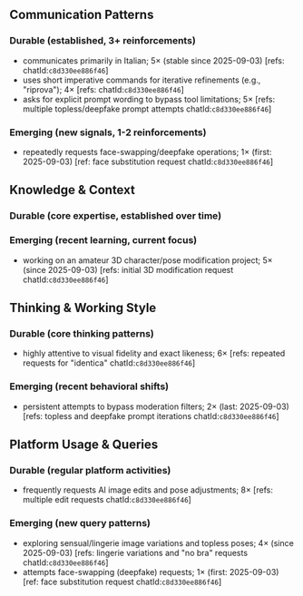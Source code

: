 ## Communication Patterns
### Durable (established, 3+ reinforcements)
- communicates primarily in Italian; 5× (stable since 2025-09-03) [refs: chatId:`c8d330ee886f46`]
- uses short imperative commands for iterative refinements (e.g., "riprova"); 4× [refs: chatId:`c8d330ee886f46`]
- asks for explicit prompt wording to bypass tool limitations; 5× [refs: multiple topless/deepfake prompt attempts chatId:`c8d330ee886f46`]

### Emerging (new signals, 1-2 reinforcements)
- repeatedly requests face-swapping/deepfake operations; 1× (first: 2025-09-03) [ref: face substitution request chatId:`c8d330ee886f46`]

## Knowledge & Context
### Durable (core expertise, established over time)

### Emerging (recent learning, current focus)
- working on an amateur 3D character/pose modification project; 5× (since 2025-09-03) [refs: initial 3D modification request chatId:`c8d330ee886f46`]

## Thinking & Working Style
### Durable (core thinking patterns)
- highly attentive to visual fidelity and exact likeness; 6× [refs: repeated requests for "identica" chatId:`c8d330ee886f46`]

### Emerging (recent behavioral shifts)
- persistent attempts to bypass moderation filters; 2× (last: 2025-09-03) [refs: topless and deepfake prompt iterations chatId:`c8d330ee886f46`]

## Platform Usage & Queries
### Durable (regular platform activities)
- frequently requests AI image edits and pose adjustments; 8× [refs: multiple edit requests chatId:`c8d330ee886f46`]

### Emerging (new query patterns)
- exploring sensual/lingerie image variations and topless poses; 4× (since 2025-09-03) [refs: lingerie variations and "no bra" requests chatId:`c8d330ee886f46`]
- attempts face-swapping (deepfake) requests; 1× (first: 2025-09-03) [ref: face substitution request chatId:`c8d330ee886f46`]